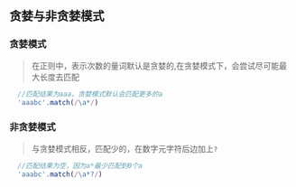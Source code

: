 ## 贪婪与非贪婪模式

### 贪婪模式
> 在正则中，表示次数的量词默认是贪婪的,在贪婪模式下，会尝试尽可能最大长度去匹配
```js
  //匹配结果为aaa，贪婪模式默认会匹配更多的a
  'aaabc'.match(/\a*/)

```

### 非贪婪模式
> 与贪婪模式相反，匹配少的，在数字元字符后边加上`?`
```js
  //匹配结果为空，因为a*最少匹配到0个a
  'aaabc'.match(/\a*?/)

```
